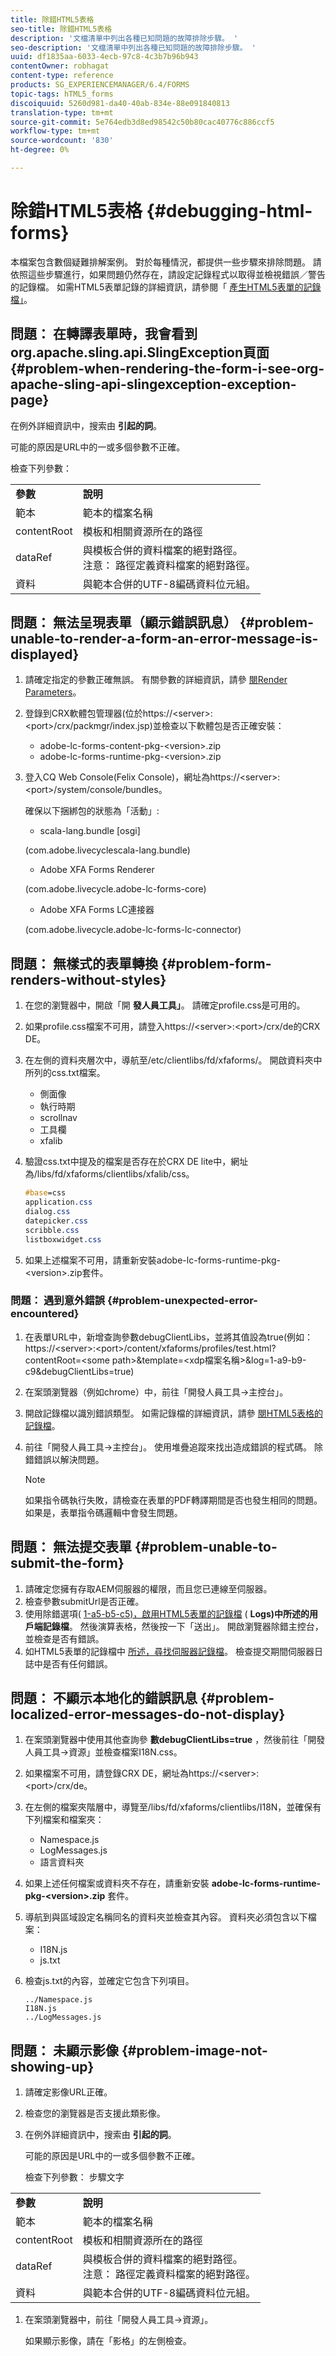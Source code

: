 ```yaml
---
title: 除錯HTML5表格
seo-title: 除錯HTML5表格
description: '文檔清單中列出各種已知問題的故障排除步驟。 '
seo-description: '文檔清單中列出各種已知問題的故障排除步驟。 '
uuid: df1835aa-6033-4ecb-97c8-4c3b7b96b943
contentOwner: robhagat
content-type: reference
products: SG_EXPERIENCEMANAGER/6.4/FORMS
topic-tags: hTML5_forms
discoiquuid: 5260d981-da40-40ab-834e-88e091840813
translation-type: tm+mt
source-git-commit: 5e764edb3d8ed98542c50b80cac40776c886ccf5
workflow-type: tm+mt
source-wordcount: '830'
ht-degree: 0%

---
```



# 除錯HTML5表格 {#debugging-html-forms}

本檔案包含數個疑難排解案例。 對於每種情況，都提供一些步驟來排除問題。 請依照這些步驟進行，如果問題仍然存在，請設定記錄程式以取得並檢視錯誤／警告的記錄檔。 如需HTML5表單記錄的詳細資訊，請參閱「 [產生HTML5表單的記錄檔」](/help/forms/using/enable-logs.md)。

## 問題： 在轉譯表單時，我會看到org.apache.sling.api.SlingException頁面 {#problem-when-rendering-the-form-i-see-org-apache-sling-api-slingexception-exception-page}

在例外詳細資訊中，搜索由 **引起的詞**。

可能的原因是URL中的一或多個參數不正確。

檢查下列參數：

<table> 
 <tbody> 
  <tr> 
   <td><strong>參數</strong></td> 
   <td><strong>說明</strong></td> 
  </tr> 
  <tr> 
   <td>範本</td> 
   <td>範本的檔案名稱</td> 
  </tr> 
  <tr> 
   <td>contentRoot</td> 
   <td>模板和相關資源所在的路徑</td> 
  </tr> 
  <tr> 
   <td>dataRef</td> 
   <td>與模板合併的資料檔案的絕對路徑。<br /> 注意： 路徑定義資料檔案的絕對路徑。</td> 
  </tr> 
  <tr> 
   <td>資料</td> 
   <td>與範本合併的UTF-8編碼資料位元組。</td> 
  </tr> 
 </tbody> 
</table>

## 問題： 無法呈現表單（顯示錯誤訊息） {#problem-unable-to-render-a-form-an-error-message-is-displayed}

1. 請確定指定的參數正確無誤。 有關參數的詳細資訊，請參 [閱Render Parameters](#problem-when-rendering-the-form-i-see-org-apache-sling-api-slingexception-exception-page)。
1. 登錄到CRX軟體包管理器(位於https://&lt;server>:&lt;port>/crx/packmgr/index.jsp)並檢查以下軟體包是否正確安裝：

   * adobe-lc-forms-content-pkg-&lt;version>.zip
   * adobe-lc-forms-runtime-pkg-&lt;version>.zip

1. 登入CQ Web Console(Felix Console)，網址為https://&lt;server>:&lt;port>/system/console/bundles。

   確保以下捆綁包的狀態為「活動」:

   * scala-lang.bundle [osgi]

   (com.adobe.livecyclescala-lang.bundle)

   * Adobe XFA Forms Renderer

   (com.adobe.livecycle.adobe-lc-forms-core)

   * Adobe XFA Forms LC連接器

   (com.adobe.livecycle.adobe-lc-forms-lc-connector)

## 問題： 無樣式的表單轉換 {#problem-form-renders-without-styles}

1. 在您的瀏覽器中，開啟「開 **發人員工具」**。 請確定profile.css是可用的。
1. 如果profile.css檔案不可用，請登入https://&lt;server>:&lt;port>/crx/de的CRX DE。
1. 在左側的資料夾層次中，導航至/etc/clientlibs/fd/xfaforms/。 開啟資料夾中所列的css.txt檔案。

   * 側面像
   * 執行時期
   * scrollnav
   * 工具欄
   * xfalib

1. 驗證css.txt中提及的檔案是否存在於CRX DE lite中，網址為/libs/fd/xfaforms/clientlibs/xfalib/css。

   ```css
   #base=css
   application.css
   dialog.css
   datepicker.css
   scribble.css
   listboxwidget.css
   ```

1. 如果上述檔案不可用，請重新安裝adobe-lc-forms-runtime-pkg-&lt;version>.zip套件。

### 問題： 遇到意外錯誤 {#problem-unexpected-error-encountered}

1. 在表單URL中，新增查詢參數debugClientLibs，並將其值設為true(例如： https://&lt;server>:&lt;port>/content/xfaforms/profiles/test.html?contentRoot=&lt;some path>&amp;template=&lt;xdp檔案名稱>&amp;log=1-a9-b9-c9&amp;debugClientLibs=true)
1. 在案頭瀏覽器（例如chrome）中，前往「開發人員工具->主控台」。
1. 開啟記錄檔以識別錯誤類型。 如需記錄檔的詳細資訊，請參 [閱HTML5表格的記錄檔](/help/forms/using/enable-logs.md)。
1. 前往「開發人員工具->主控台」。 使用堆疊追蹤來找出造成錯誤的程式碼。 除錯錯誤以解決問題。

   >[!NOTE]
   >
   >如果指令碼執行失敗，請檢查在表單的PDF轉譯期間是否也發生相同的問題。 如果是，表單指令碼邏輯中會發生問題。

## 問題： 無法提交表單 {#problem-unable-to-submit-the-form}

1. 請確定您擁有存取AEM伺服器的權限，而且您已連線至伺服器。
1. 檢查參數submitUrl是否正確。
1. 使用除錯選項( [1-a5-b5-c5)，啟用HTML5表單的記錄檔](/help/forms/using/enable-logs.md) ( **Logs)中所述的用戶端記錄檔**。 然後演算表格，然後按一下「送出」。 開啟瀏覽器除錯主控台，並檢查是否有錯誤。
1. 如HTML5表單的記錄檔中 [所述，尋找伺服器記錄檔](/help/forms/using/enable-logs.md)。 檢查提交期間伺服器日誌中是否有任何錯誤。

## 問題： 不顯示本地化的錯誤訊息 {#problem-localized-error-messages-do-not-display}

1. 在案頭瀏覽器中使用其他查詢參 **數debugClientLibs=true** ，然後前往「開發人員工具->資源」並檢查檔案I18N.css。
1. 如果檔案不可用，請登錄CRX DE，網址為https://&lt;server>:&lt;port>/crx/de。
1. 在左側的檔案夾階層中，導覽至/libs/fd/xfaforms/clientlibs/I18N，並確保有下列檔案和檔案夾：

   * Namespace.js
   * LogMessages.js
   * 語言資料夾

1. 如果上述任何檔案或資料夾不存在，請重新安裝 **adobe-lc-forms-runtime-pkg-&lt;version>.zip** 套件。
1. 導航到與區域設定名稱同名的資料夾並檢查其內容。 資料夾必須包含以下檔案：

   * I18N.js
   * js.txt

1. 檢查js.txt的內容，並確定它包含下列項目。

   ```
   ../Namespace.js
   I18N.js
   ../LogMessages.js
   ```

## 問題： 未顯示影像 {#problem-image-not-showing-up}

1. 請確定影像URL正確。
1. 檢查您的瀏覽器是否支援此類影像。
1. 在例外詳細資訊中，搜索由 **引起的詞**。

   可能的原因是URL中的一或多個參數不正確。

   檢查下列參數：
步驟文字

<table> 
 <tbody> 
  <tr> 
   <td><strong>參數</strong></td> 
   <td><strong>說明</strong></td> 
  </tr> 
  <tr> 
   <td>範本</td> 
   <td>範本的檔案名稱</td> 
  </tr> 
  <tr> 
   <td>contentRoot</td> 
   <td>模板和相關資源所在的路徑</td> 
  </tr> 
  <tr> 
   <td>dataRef</td> 
   <td>與模板合併的資料檔案的絕對路徑。<br /> 注意： 路徑定義資料檔案的絕對路徑。</td> 
  </tr> 
  <tr> 
   <td>資料</td> 
   <td>與範本合併的UTF-8編碼資料位元組。</td> 
  </tr> 
 </tbody> 
</table>

1. 在案頭瀏覽器中，前往「開發人員工具->資源」。

   如果顯示影像，請在「影格」的左側檢查。
